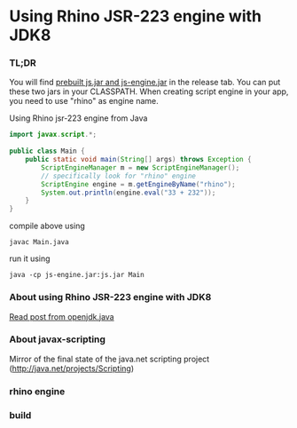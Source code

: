# Using Rhino JSR-223 engine with JDK8
### TL;DR


You will find [prebuilt js.jar and js-engine.jar](https://github.com/zeroboo/javax-scripting/releases/tag/v1.0.0) in the release tab. You can put these two jars in your CLASSPATH. When creating script engine in your app, you need to use "rhino" as engine name.

Using Rhino jsr-223 engine from Java
```java
import javax.script.*;
 
public class Main {
    public static void main(String[] args) throws Exception {
        ScriptEngineManager m = new ScriptEngineManager();
        // specifically look for "rhino" engine
        ScriptEngine engine = m.getEngineByName("rhino");
        System.out.println(engine.eval("33 + 232"));
    }
}
```
compile above using
 
```javac Main.java```
 
run it using
 
```java -cp js-engine.jar:js.jar Main```


### About using Rhino JSR-223 engine with JDK8
[Read post from openjdk.java](https://wiki.openjdk.java.net/display/Nashorn/Using+Rhino+JSR-223+engine+with+JDK8)

### About javax-scripting

Mirror of the final state of the java.net scripting project (http://java.net/projects/Scripting)

### rhino engine

### build


